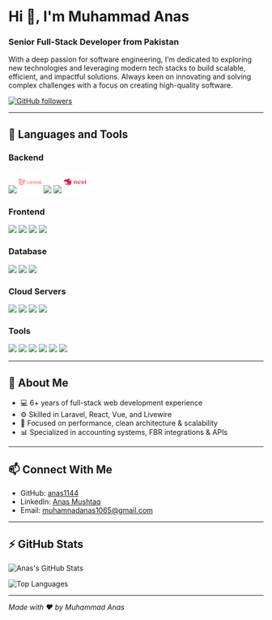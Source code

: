 # Hi 👋, I'm Muhammad Anas
### Senior Full-Stack Developer from Pakistan

With a deep passion for software engineering, I’m dedicated to exploring new technologies and leveraging modern tech stacks to build scalable, efficient, and impactful solutions. Always keen on innovating and solving complex challenges with a focus on creating high-quality software.

[![GitHub followers](https://img.shields.io/github/followers/anas1144?label=Follow&style=social)](https://github.com/anas1144)

---

## 🧠 Languages and Tools

### **Backend**
<p align="left">
  <img src="https://cdn.jsdelivr.net/gh/devicons/devicon/icons/php/php-original.svg" width="45"/>
  <img src="https://github.com/devicons/devicon/blob/v2.17.0/icons/laravel/laravel-line-wordmark.svg" width="45"/>
  <img src="https://cdn.jsdelivr.net/gh/devicons/devicon/icons/nodejs/nodejs-original.svg" width="45"/>
  <img src="https://cdn.jsdelivr.net/gh/devicons/devicon/icons/express/express-original.svg" width="45"/>
  <img src="https://github.com/devicons/devicon/blob/v2.17.0/icons/nestjs/nestjs-original-wordmark.svg" width="45"/>
</p>

### **Frontend**
<p align="left">
  <img src="https://cdn.jsdelivr.net/gh/devicons/devicon/icons/react/react-original.svg" width="45"/>
  <img src="https://cdn.jsdelivr.net/gh/devicons/devicon/icons/nextjs/nextjs-original.svg" width="45"/>
  <img src="https://cdn.jsdelivr.net/gh/devicons/devicon/icons/tailwindcss/tailwindcss-plain.svg" width="45"/>
  <img src="https://cdn.jsdelivr.net/gh/devicons/devicon/icons/materialui/materialui-original.svg" width="45"/>
</p>

### **Database**
<p align="left">
  <img src="https://cdn.jsdelivr.net/gh/devicons/devicon/icons/mysql/mysql-original.svg" width="45"/>
  <img src="https://cdn.jsdelivr.net/gh/devicons/devicon/icons/postgresql/postgresql-original.svg" width="45"/>
  <img src="https://cdn.jsdelivr.net/gh/devicons/devicon/icons/mongodb/mongodb-original.svg" width="45"/>
</p>

### **Cloud Servers**
<p align="left">
  <img src="https://cdn.jsdelivr.net/gh/devicons/devicon/icons/azure/azure-original.svg" width="45"/>
  <img src="https://cdn.jsdelivr.net/gh/devicons/devicon/icons/amazonwebservices/amazonwebservices-original.svg" width="45"/>
  <img src="https://cdn.jsdelivr.net/gh/devicons/devicon/icons/firebase/firebase-plain.svg" width="45"/>
  <img src="https://cdn.jsdelivr.net/gh/devicons/devicon/icons/cloudflare/cloudflare-original.svg" width="45"/>
</p>

### **Tools**
<p align="left">
  <img src="https://cdn.jsdelivr.net/gh/devicons/devicon/icons/git/git-original.svg" width="45"/>
  <img src="https://cdn.jsdelivr.net/gh/devicons/devicon/icons/docker/docker-original.svg" width="45"/>
  <img src="https://cdn.jsdelivr.net/gh/devicons/devicon/icons/figma/figma-original.svg" width="45"/>
  <img src="https://cdn.jsdelivr.net/gh/devicons/devicon/icons/vscode/vscode-original.svg" width="45"/>
  <img src="https://cdn.jsdelivr.net/gh/devicons/devicon/icons/jetbrains/jetbrains-original.svg" width="45"/>
  <img src="https://cdn.jsdelivr.net/gh/devicons/devicon/icons/linux/linux-original.svg" width="45"/>
</p>

---

## 📂 About Me

- 💻 6+ years of full-stack web development experience  
- ⚙️ Skilled in Laravel, React, Vue, and Livewire  
- 🧩 Focused on performance, clean architecture & scalability  
- 📊 Specialized in accounting systems, FBR integrations & APIs  

---

## 📫 Connect With Me

- GitHub: [anas1144](https://github.com/anas1144)  
- LinkedIn: [Anas Mushtaq](https://www.linkedin.com/in/anasmushtaq/)  
- Email: [muhamnadanas1065@gmail.com](mailto:muhamnadanas1065@gmail.com)

---

## ⚡ GitHub Stats

![Anas's GitHub Stats](https://github-readme-stats.vercel.app/api?username=anas1144&show_icons=true&theme=radical)

![Top Languages](https://github-readme-stats.vercel.app/api/top-langs/?username=anas1144&layout=compact&theme=radical)


---

*Made with ❤️ by Muhammad Anas*
